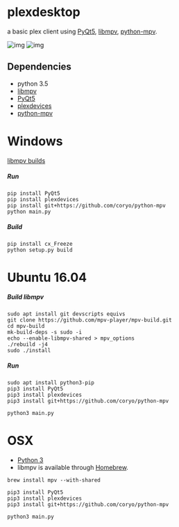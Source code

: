 # plexdesktop
a basic plex client using [PyQt5](https://www.riverbankcomputing.com/software/pyqt/download5), [libmpv](https://mpv.io), [python-mpv](https://github.com/coryo/python-mpv).

![img](http://i.imgur.com/aKYFTZH.png)
![img](http://i.imgur.com/fL7AIhA.png)

Dependencies
------------

 * python 3.5
 * [libmpv](https://mpv.io/installation)
 * [PyQt5](https://www.riverbankcomputing.com/software/pyqt/download5)
 * [plexdevices](https://github.com/coryo/plexdevices)
 * [python-mpv](https://github.com/coryo/python-mpv)


Windows
=======

[libmpv builds](https://mpv.srsfckn.biz)

##### Run
```
pip install PyQt5
pip install plexdevices
pip install git+https://github.com/coryo/python-mpv
python main.py
```

##### Build
```
pip install cx_Freeze
python setup.py build
```


Ubuntu 16.04
============

##### Build libmpv
```
sudo apt install git devscripts equivs
git clone https://github.com/mpv-player/mpv-build.git
cd mpv-build
mk-build-deps -s sudo -i
echo --enable-libmpv-shared > mpv_options
./rebuild -j4
sudo ./install
```

##### Run
```
sudo apt install python3-pip
pip3 install PyQt5
pip3 install plexdevices
pip3 install git+https://github.com/coryo/python-mpv

python3 main.py
```


OSX
===

  * [Python 3](https://www.python.org/downloads/mac-osx)
  * libmpv is available through [Homebrew](http://brew.sh).

```
brew install mpv --with-shared

pip3 install PyQt5
pip3 install plexdevices
pip3 install git+https://github.com/coryo/python-mpv

python3 main.py
```
